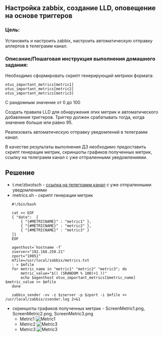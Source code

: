 ## Настройка zabbix, создание LLD, оповещение на основе триггеров

### Цель:
Установить и настроить zabbix, настроить автоматическую отправку аллертов в телеграмм канал.


### Описание/Пошаговая инструкция выполнения домашнего задания:
Необходимо сформировать скрипт генерирующий метрики формата:

```
otus_important_metrics[metric1]
otus_important_metrics[metric2]
otus_important_metrics[metric3]
```

С рандомным значение от 0 до 100

Создать правила LLD для обнаружения этих метрик и автоматического добавления триггеров. Триггер должен срабатывать тогда, когда значение больше или равно 95.

Реализовать автоматическую отправку уведомлений в телеграмм канал.

В качестве результаты выполнения ДЗ необходимо предоставить скрипт генерации метрик, скриншоты графиков полученных метрик, ссылку на телеграмм канал с уже отпраленными уведомлениями.

## Решение 
 
 * t.me/zbxotsch - [ссылкa на телеграмм канал](https://t.me/zbxotsch) с уже отпраленными уведомлениями
 * metrics.sh - скрипт генерации метрик
 ```
    #!/bin/bash

    cat << EOF
    { "data":  [
        { "{#METRICNAME}" : "metric1" },
        { "{#METRICNAME}" : "metric2" },
        { "{#METRICNAME}" : "metric3" }
    ]}
    EOF

    agenthost=`hostname -f`
    zserver="192.168.250.21"
    zport="10051"
    mfile=/usr/local/zabbix/metrics.txt
    : > $mfile
    for metric_name in "metric1" "metric2" "metric3"; do
        metric_value="$(( (SRANDOM % 100)+1 ))"
        echo $agenthost otus_important_metrics[$metric_name] $metric_value >> $mfile
    done

    zabbix_sender -vv -z $zserver -p $zport -i $mfile >> /usr/local/zabbix/zsender.log 2>&1
 ```
 * скриншоты графиков полученных метрик - ScreenMetric1.png, ScreenMetric2.png, ScreenMetric3.png
    * Metric1 
      ![Metric1](/alexoidbDev/otusObservability/tree/main/ZABBIX1/ScreenMetric1.png "Metric1.")
    * Metric2
      ![Metric3](/alexoidbDev/otusObservability/tree/main/ZABBIX1/ScreenMetric2.png "Metric2.")
    * Metric3 
      ![Metric3](/alexoidbDev/otusObservability/tree/main/ZABBIX1/ScreenMetric3.png "Metric3.")            